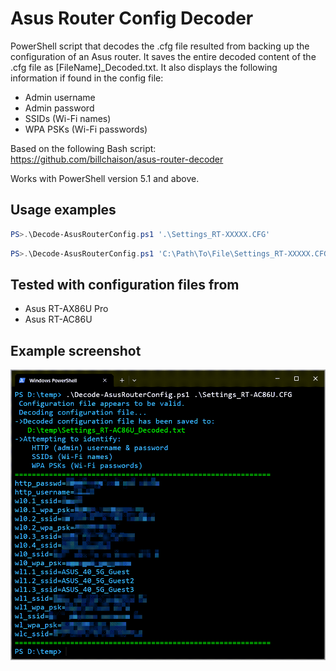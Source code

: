 # Asus Router Config Decoder
PowerShell script that decodes the .cfg file resulted from backing up the configuration of an Asus router.
It saves the entire decoded content of the .cfg file as [FileName]_Decoded.txt.
It also displays the following information if found in the config file:
- Admin username
- Admin password
- SSIDs (Wi-Fi names)
- WPA PSKs (Wi-Fi passwords)

Based on the following Bash script: <br>
https://github.com/billchaison/asus-router-decoder

Works with PowerShell version 5.1 and above.

## Usage examples
```powershell
PS>.\Decode-AsusRouterConfig.ps1 '.\Settings_RT-XXXXX.CFG'
```

```powershell
PS>.\Decode-AsusRouterConfig.ps1 'C:\Path\To\File\Settings_RT-XXXXX.CFG'
```

## Tested with configuration files from
- Asus RT-AX86U Pro
- Asus RT-AC86U

## Example screenshot
![Screenshot1](https://raw.githubusercontent.com/VladDBA/Asus-Router-Config-Decoder/main/Example.png)